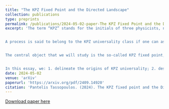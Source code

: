 ```yaml
---
title: "The KPZ Fixed Point and the Directed Landscape"
collection: publications
type: preprints
permalink: /publications/2024-05-02-paper-The KPZ Fixed Point and the Directed Landscape
excerpt: 'The term “KPZ” stands for the initials of three physicists, namely Kardar, Parisi and Zhang, which, in 1986 conjectured the existence of universal scaling behaviours for many random growth processes in the plane.


A process is said to belong to the KPZ universality class if one can associate to it an appropriate “height function” and show that its 3:2:1 (time : space: fluctuation) scaling limit, see 1.2, converges to a universal random process, the KPZ fixed point. Alternatively, membership is loosely characterised by having: 1. Local dynamics; 2. A smoothing mechanism; 3. Slope-dependent growth rate (lateral growth); 4. Space-time random forcing with the rapid decay of correlations.


The central object that we will study is the so-called KPZ fixed point, which belongs to the KPZ universality class. Many strides have been made in the last couple of decades in this field, with constructions of the KPZ fixed point from certain processes such as the totally asymmetric simple exclusion process (with arbitrary initial condition) and Brownian last passage percolation.


In this essay, we: 1. delineate the origins of KPZ universality; 2. describe and motivate canonical models; 3. give an overview of recent developments, especially those in the 2018 Dauvergne, Ortmann and Virag (DOV) paper; 4. present the strategy of and key points in the proof of the absolute continuity result of the KPZ fixed point by Sarkar and Virag; 5. conclude with remarks for future directions. The presentation is such that the content is displayed in a way that is as self-contained as possible and aimed at a motivated audience that has mastered the fundamentals of the theory of probability.'
date: 2024-05-02
venue: 'arXiv'
paperurl: 'https://arxiv.org/pdf/2409.14920'
citation: 'Pantelis Tassopoulos. (2024). The KPZ fixed point and the Directed landscape.'
---
```


[Download paper here](/files/Part_III_Essay.pdf)